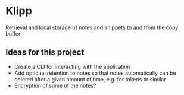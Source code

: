 # Klipp

Retrieval and local storage of notes and snippets to and from the copy buffer

## Ideas for this project

- Create a CLI for interacting with the application
- Add optional retention to notes so that notes automatically can be deleted after a given amount of time, e.g. for tokens or similar
- Encryption of some of the notes?